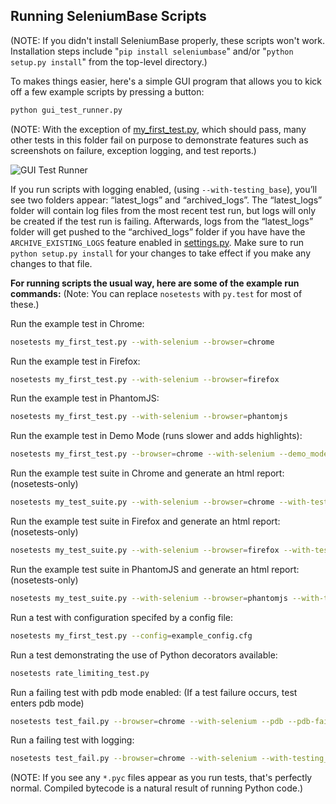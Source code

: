 ## Running SeleniumBase Scripts

(NOTE: If you didn't install SeleniumBase properly, these scripts won't work. Installation steps include "``pip install seleniumbase``" and/or "``python setup.py install``" from the top-level directory.)

To makes things easier, here's a simple GUI program that allows you to kick off a few example scripts by pressing a button:

```bash
python gui_test_runner.py
```

(NOTE: With the exception of [my_first_test.py](https://github.com/seleniumbase/SeleniumBase/blob/master/examples/my_first_test.py), which should pass, many other tests in this folder fail on purpose to demonstrate features such as screenshots on failure, exception logging, and test reports.)

![](http://cdn2.hubspot.net/hubfs/100006/images/GUI_Test_Runner_5.png "GUI Test Runner")

If you run scripts with logging enabled, (using ``--with-testing_base``), you’ll see two folders appear: “latest_logs” and “archived_logs”. The “latest_logs” folder will contain log files from the most recent test run, but logs will only be created if the test run is failing. Afterwards, logs from the “latest_logs” folder will get pushed to the “archived_logs” folder if you have have the ``ARCHIVE_EXISTING_LOGS`` feature enabled in [settings.py](https://github.com/seleniumbase/SeleniumBase/blob/master/seleniumbase/config/settings.py). Make sure to run ``python setup.py install`` for your changes to take effect if you make any changes to that file.

**For running scripts the usual way, here are some of the example run commands:**
(Note: You can replace ``nosetests`` with ``py.test`` for most of these.)

Run the example test in Chrome:
```bash
nosetests my_first_test.py --with-selenium --browser=chrome
```

Run the example test in Firefox:
```bash
nosetests my_first_test.py --with-selenium --browser=firefox
```

Run the example test in PhantomJS:
```bash
nosetests my_first_test.py --with-selenium --browser=phantomjs
```

Run the example test in Demo Mode (runs slower and adds highlights):
```bash
nosetests my_first_test.py --browser=chrome --with-selenium --demo_mode
```

Run the example test suite in Chrome and generate an html report: (nosetests-only)
```bash
nosetests my_test_suite.py --with-selenium --browser=chrome --with-testing_base --report
```

Run the example test suite in Firefox and generate an html report: (nosetests-only)
```bash
nosetests my_test_suite.py --with-selenium --browser=firefox --with-testing_base --report
```

Run the example test suite in PhantomJS and generate an html report: (nosetests-only)
```bash
nosetests my_test_suite.py --with-selenium --browser=phantomjs --with-testing_base --report
```

Run a test with configuration specifed by a config file:
```bash
nosetests my_first_test.py --config=example_config.cfg
```

Run a test demonstrating the use of Python decorators available:
```bash
nosetests rate_limiting_test.py
```

Run a failing test with pdb mode enabled: (If a test failure occurs, test enters pdb mode)
```bash
nosetests test_fail.py --browser=chrome --with-selenium --pdb --pdb-failures
```

Run a failing test with logging:
```bash
nosetests test_fail.py --browser=chrome --with-selenium --with-testing_base --with-basic_test_info --with-page_source --with-screen_shots
```

(NOTE: If you see any ``*.pyc`` files appear as you run tests, that's perfectly normal. Compiled bytecode is a natural result of running Python code.)

